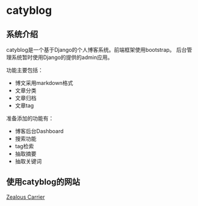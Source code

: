 catyblog
========

系统介绍
-------------
catyblog是一个基于Django的个人博客系统。前端框架使用bootstrap。
后台管理系统暂时使用Django的提供的admin应用。

功能主要包括：

* 博文采用markdown格式
* 文章分类
* 文章归档
* 文章tag

准备添加的功能有：

* 博客后台Dashboard
* 搜索功能
* tag检索
* 抽取摘要
* 抽取关键词

使用catyblog的网站
-------------

[Zealous Carrier](http://www.liangfeizc.com)

